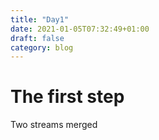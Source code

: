 ```yaml
---
title: "Day1"
date: 2021-01-05T07:32:49+01:00
draft: false
category: blog
---
```


# The first step

Two streams merged
